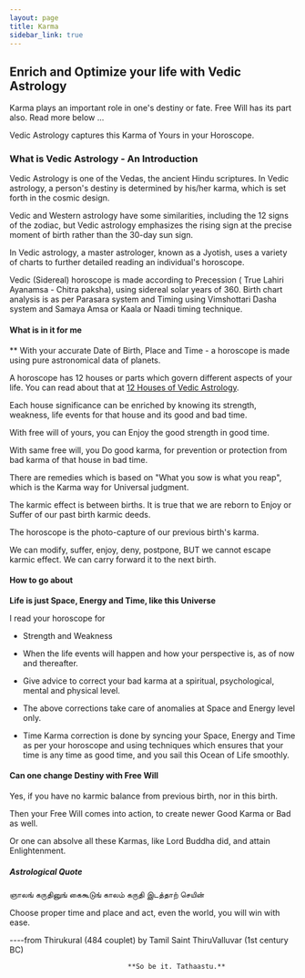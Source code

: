```yaml
---
layout: page
title: Karma
sidebar_link: true
---
```

## Enrich and Optimize your life with Vedic Astrology

Karma plays an important role in one's destiny or fate. Free Will has its part also. Read more below ...

Vedic Astrology captures this Karma of Yours in your Horoscope.

### What is Vedic Astrology - An Introduction

Vedic Astrology is one of the Vedas, the ancient Hindu scriptures. In Vedic astrology, a person's destiny is determined by his/her karma, which is set forth in the cosmic design.

Vedic and Western astrology have some similarities, including the 12 signs of the zodiac, but Vedic astrology emphasizes the rising sign at the precise moment of birth rather than the 30-day sun sign.

In Vedic astrology, a master astrologer, known as a Jyotish, uses a variety of charts to further detailed reading an individual's horoscope.

Vedic (Sidereal) horoscope is made according to Precession ( True Lahiri Ayanamsa - Chitra paksha), using sidereal solar years of 360.
Birth chart analysis is as per Parasara system and Timing using Vimshottari Dasha system and Samaya Amsa or Kaala or Naadi timing technique.

#### What is in it for me

** With your accurate Date of Birth, Place and Time - a horoscope is made using pure astronomical data of planets.

A horoscope has 12 houses or parts which govern different aspects of your life. You can read about that at [12 Houses of Vedic Astrology](/blog/vedic-astrology-meaning/).

Each house significance can be enriched by knowing its strength, weakness, life events for that house and its good and bad time.

With free will of yours, you can Enjoy the good strength in good time.

With same free will, you Do good karma, for prevention or protection from bad karma of that house in bad time.

There are remedies which is based on "What you sow is what you reap", which is the Karma way for Universal judgment.

The karmic effect is between births. It is true that we are reborn to Enjoy or Suffer of our past birth karmic deeds.

The horoscope is the photo-capture of our previous birth's karma.

We can modify, suffer, enjoy, deny, postpone, BUT we cannot escape karmic effect. We can carry forward it to the next birth.

#### How to go about

**Life is just Space, Energy and Time, like this Universe**

I read your horoscope for

  * Strength and Weakness

  * When the life events will happen and how your perspective is, as of now and thereafter.

  * Give advice to correct your bad karma at a spiritual, psychological, mental and physical level.

  * The above corrections take care of anomalies at Space and Energy level only.

  * Time Karma correction is done by syncing your Space, Energy and Time as per your horoscope and using techniques which ensures that your time is any time as good time, and you sail this Ocean of Life smoothly.

#### Can one change Destiny with Free Will

Yes, if you have no karmic balance from previous birth, nor in this birth.

Then your Free Will comes into action, to create newer Good Karma or Bad as well.

Or one can absolve all these Karmas, like Lord Buddha did, and attain Enlightenment.

##### Astrological Quote

ஞாலங் கருதினுங் கைகூடுங் காலம் கருதி இடத்தாற் செயின்

Choose proper time and place and act, even the world, you will win with ease.

----from Thirukural (484 couplet) by Tamil Saint ThiruValluvar (1st century BC)

                                 **So be it. Tathaastu.**
